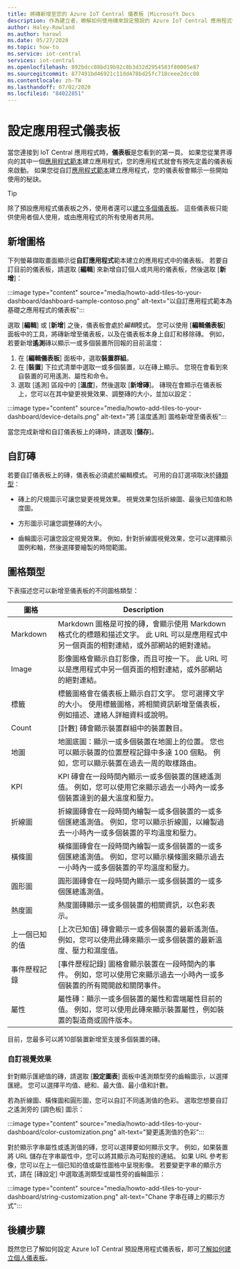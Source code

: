 ```yaml
---
title: 將磚新增至您的 Azure IoT Central 儀表板 |Microsoft Docs
description: 作為建立者，瞭解如何使用磚來設定預設的 Azure IoT Central 應用程式儀表板。
author: Haley-Rowland
ms.author: harowl
ms.date: 05/27/2020
ms.topic: how-to
ms.service: iot-central
services: iot-central
ms.openlocfilehash: 892bdcc08bd19b92c8b3d32d2954583f80005e87
ms.sourcegitcommit: 877491bd46921c11dd478bd25fc718ceee2dcc08
ms.contentlocale: zh-TW
ms.lasthandoff: 07/02/2020
ms.locfileid: "84022851"
---
```

# <a name="configure-the-application-dashboard"></a>設定應用程式儀表板

當您連接到 IoT Central 應用程式時，**儀表板**是您看到的第一頁。 如果您從業界導向的其中一個[應用程式範本](./concepts-app-templates.md)建立應用程式，您的應用程式就會有預先定義的儀表板來啟動。 如果您從自訂[應用程式範本](./concepts-app-templates.md)建立應用程式，您的儀表板會顯示一些開始使用的秘訣。

> [!TIP]
> 除了預設應用程式儀表板之外，使用者還可以[建立多個儀表板](howto-create-personal-dashboards.md)。 這些儀表板只能供使用者個人使用，或由應用程式的所有使用者共用。  

## <a name="add-tiles"></a>新增圖格

下列螢幕擷取畫面顯示從**自訂應用程式**範本建立的應用程式中的儀表板。 若要自訂目前的儀表板，請選取 [**編輯**] 來新增自訂個人或共用的儀表板，然後選取 [**新增**]：

:::image type="content" source="media/howto-add-tiles-to-your-dashboard/dashboard-sample-contoso.png" alt-text="以自訂應用程式範本為基礎之應用程式的儀表板":::

選取 [**編輯**] 或 [**新增**] 之後，儀表板會處於*編輯*模式。 您可以使用 [**編輯儀表板**] 面板中的工具，將磚新增至儀表板，以及在儀表板本身上自訂和移除磚。 例如，若要新增**遙測**磚以顯示一或多個裝置所回報的目前溫度：

1. 在 [**編輯儀表板**] 面板中，選取**裝置群組**。
1. 在 [**裝置**] 下拉式清單中選取一或多個裝置，以在磚上顯示。 您現在會看到來自裝置的可用遙測、屬性和命令。
1. 選取 [遙測] 區段中的 [**溫度**]，然後選取 [**新增磚**]。 磚現在會顯示在儀表板上，您可以在其中變更視覺效果、調整磚的大小，並加以設定：

:::image type="content" source="media/howto-add-tiles-to-your-dashboard/device-details.png" alt-text="將 [溫度遙測] 圖格新增至儀表板":::

當您完成新增和自訂儀表板上的磚時，請選取 [**儲存**]。

## <a name="customize-tiles"></a>自訂磚

若要自訂儀表板上的磚，儀表板必須處於編輯模式。 可用的自訂選項取決於[磚類型](#tile-types)：

* 磚上的尺規圖示可讓您變更視覺效果。 視覺效果包括折線圖、最後已知值和熱度圖。

* 方形圖示可讓您調整磚的大小。

* 齒輪圖示可讓您設定視覺效果。 例如，針對折線圖視覺效果，您可以選擇顯示圖例和軸，然後選擇要繪製的時間範圍。

## <a name="tile-types"></a>圖格類型

下表描述您可以新增至儀表板的不同圖格類型：

| 圖格             | Description |
| ---------------- | ----------- |
| Markdown         | Markdown 圖格是可按的磚，會顯示使用 Markdown 格式化的標題和描述文字。 此 URL 可以是應用程式中另一個頁面的相對連結，或外部網站的絕對連結。|
| Image            | 影像圖格會顯示自訂影像，而且可按一下。 此 URL 可以是應用程式中另一個頁面的相對連結，或外部網站的絕對連結。|
| 標籤            | 標籤圖格會在儀表板上顯示自訂文字。 您可選擇文字的大小。 使用標籤圖格，將相關資訊新增至儀表板，例如描述、連絡人詳細資料或說明。|
| Count            | [計數] 磚會顯示裝置群組中的裝置數目。|
| 地圖              | 地圖底圖：顯示一或多個裝置在地圖上的位置。 您也可以顯示裝置的位置歷程記錄中多達 100 個點。 例如，您可以顯示裝置在過去一周的取樣路由。|
| KPI              |  KPI 磚會在一段時間內顯示一或多個裝置的匯總遙測值。 例如，您可以使用它來顯示過去一小時內一或多個裝置達到的最大溫度和壓力。|
| 折線圖       | 折線圖磚會在一段時間內繪製一或多個裝置的一或多個匯總遙測值。 例如，您可以顯示折線圖，以繪製過去一小時內一或多個裝置的平均溫度和壓力。|
| 橫條圖        | 橫條圖磚會在一段時間內繪製一或多個裝置的一或多個匯總遙測值。 例如，您可以顯示橫條圖來顯示過去一小時內一或多個裝置的平均溫度和壓力。|
| 圓形圖        | 圓形圖磚會在一段時間內顯示一或多個裝置的一或多個匯總遙測值。|
| 熱度圖         | 熱度圖磚顯示一或多個裝置的相關資訊，以色彩表示。|
| 上一個已知的值 | [上次已知值] 磚會顯示一或多個裝置的最新遙測值。 例如，您可以使用此磚來顯示一或多個裝置的最新溫度、壓力和濕度值。 |
| 事件歷程記錄    | [事件歷程記錄] 圖格會顯示裝置在一段時間內的事件。 例如，您可以使用它來顯示過去一小時內一或多個裝置的所有閥開啟和關閉事件。|
| 屬性         |  屬性磚：顯示一或多個裝置的屬性和雲端屬性目前的值。 例如，您可以使用此磚來顯示裝置屬性，例如裝置的製造商或固件版本。 |

目前，您最多可以將10部裝置新增至支援多個裝置的磚。

### <a name="customizing-visualizations"></a>自訂視覺效果

針對顯示匯總值的磚，請選取 [**設定圖表**] 面板中遙測類型旁的齒輪圖示，以選擇匯總。 您可以選擇平均值、總和、最大值、最小值和計數。

若為折線圖、橫條圖和圓形圖，您可以自訂不同遙測值的色彩。 選取您想要自訂之遙測旁的 [調色板] 圖示：

:::image type="content" source="media/howto-add-tiles-to-your-dashboard/color-customization.png" alt-text="變更遙測值的色彩":::

對於顯示字串屬性或遙測值的磚，您可以選擇要如何顯示文字。 例如，如果裝置將 URL 儲存在字串屬性中，您可以將其顯示為可點按的連結。 如果 URL 參考影像，您可以在上一個已知的值或屬性圖格中呈現影像。 若要變更字串的顯示方式，請在 [磚設定] 中選取遙測類型或屬性旁的齒輪圖示：

:::image type="content" source="media/howto-add-tiles-to-your-dashboard/string-customization.png" alt-text="Chane 字串在磚上的顯示方式":::

## <a name="next-steps"></a>後續步驟

既然您已了解如何設定 Azure IoT Central 預設應用程式儀表板，即可[了解如何建立個人儀表板](howto-create-personal-dashboards.md)。
